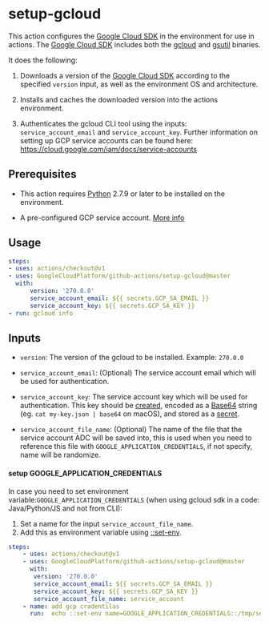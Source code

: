 <!--
 Copyright 2019 Google LLC

 Licensed under the Apache License, Version 2.0 (the "License"); you may not use this file except in
 compliance with the License. You may obtain a copy of the License at

        https://www.apache.org/licenses/LICENSE-2.0

 Unless required by applicable law or agreed to in writing, software distributed under the License
 is distributed on an "AS IS" BASIS, WITHOUT WARRANTIES OR CONDITIONS OF ANY KIND, either express or
 implied. See the License for the specific language governing permissions and limitations under the
 License.
-->

# setup-gcloud

This action configures the [Google Cloud SDK](https://cloud.google.com/sdk/) in the environment for use in actions.
The [Google Cloud SDK](https://cloud.google.com/sdk/) includes both the [gcloud](https://cloud.google.com/sdk/gcloud/)
and [gsutil](https://cloud.google.com/storage/docs/gsutil) binaries.

It does the following:

1. Downloads a version of the [Google Cloud SDK](https://cloud.google.com/sdk/) according to the specified `version` input,
as well as the environment OS and architecture.

2. Installs and caches the downloaded version into the actions environment.

3. Authenticates the gcloud CLI tool using the inputs: `service_account_email` and `service_account_key`. Further information on
setting up GCP service accounts can be found here: https://cloud.google.com/iam/docs/service-accounts

## Prerequisites

* This action requires [Python](https://www.python.org/) 2.7.9 or later to be installed on the environment.

* A pre-configured GCP service account. [More info](https://cloud.google.com/iam/docs/creating-managing-service-accounts)

## Usage

```yaml
steps:
- uses: actions/checkout@v1
- uses: GoogleCloudPlatform/github-actions/setup-gcloud@master
  with:
      version: '270.0.0'
      service_account_email: ${{ secrets.GCP_SA_EMAIL }}
      service_account_key: ${{ secrets.GCP_SA_KEY }}
- run: gcloud info
```

## Inputs

* `version`: The version of the gcloud to be installed.  Example: `270.0.0`

* `service_account_email`: (Optional) The service account email which will be used for authentication.

* `service_account_key`: The service account key which will be used for authentication. This key should be [created](https://cloud.google.com/iam/docs/creating-managing-service-account-keys), encoded as a [Base64](https://en.wikipedia.org/wiki/Base64) string (eg. `cat my-key.json | base64` on macOS), and stored as a [secret](https://help.github.com/en/actions/automating-your-workflow-with-github-actions/creating-and-using-encrypted-secrets).

* `service_account_file_name`: (Optional) The name of the file that the service account ADC will be saved into, this is used when you need to reference this file with `GOOGLE_APPLICATION_CREDENTIALS`, if not specify, name will be randomize.

#### setup GOOGLE_APPLICATION_CREDENTIALS

In case you need to set environment variable:`GOOGLE_APPLICATION_CREDENTIALS` (when using gcloud sdk in a code: Java/Python/JS and not from CLI):
1. Set a name for the input `service_account_file_name`.
2. Add this as environment variable using [::set-env](https://help.github.com/en/actions/automating-your-workflow-with-github-actions/development-tools-for-github-actions#set-an-environment-variable-set-env).

```yaml
steps:
    - uses: actions/checkout@v1
    - uses: GoogleCloudPlatform/github-actions/setup-gcloud@master
      with:
       version: '270.0.0'
       service_account_email: ${{ secrets.GCP_SA_EMAIL }}
       service_account_key: ${{ secrets.GCP_SA_KEY }}
       service_account_file_name: service_account
    - name: add gcp cradentilas
      run:  echo ::set-env name=GOOGLE_APPLICATION_CREDENTIALS::/tmp/service_account
```
